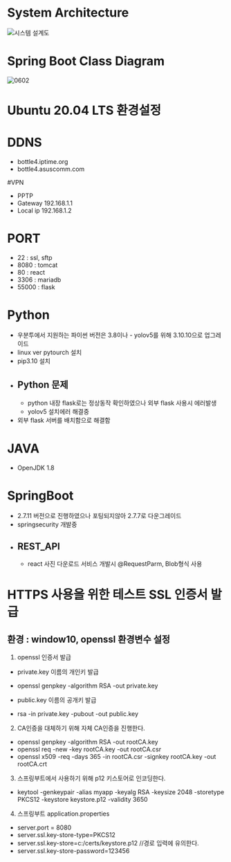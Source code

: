 # System Architecture
![시스템 설계도](https://github.com/parkjunyeongg/bottle-project/assets/122770606/f0f29fbd-0991-4639-9d80-715a8bdbe3e1)

# Spring Boot Class Diagram
![0602](https://github.com/parkjunyeongg/bottle-project/assets/122770606/9fe10031-42d4-4346-bd4d-9c71a4d88819)


Ubuntu 20.04 LTS 환경설정
=============

# DDNS
* bottle4.iptime.org
* bottle4.asuscomm.com

#VPN 
* PPTP
* Gateway 192.168.1.1
* Local ip 192.168.1.2

# PORT
* 22 : ssl, sftp
* 8080 : tomcat
* 80 : react
* 3306 : mariadb
* 55000 : flask

# Python
- 우분투에서 지원하는 파이썬 버전은 3.8이나 - yolov5를 위해 3.10.10으로 업그레이드 
- linux ver pytourch 설치
- pip3.10 설치
- ## Python 문제
  - python 내장 flask로는 정상동작 확인하였으나 외부 flask 사용시 에러발생
  - yolov5 설치에러 해결중 
- 외부 flask 서버를 배치함으로 해결함

# JAVA
- OpenJDK 1.8

# SpringBoot
- 2.7.11 버전으로 진행하였으나 포팅되지않아 2.7.7로 다운그레이드
- springsecurity 개발중
- ## REST_API
  - react 사진 다운로드 서비스 개발시 @RequestParm, Blob형식 사용

# HTTPS 사용을 위한 테스트 SSL 인증서 발급
## 환경 : window10, openssl 환경변수 설정

1. openssl 인증서 발급
 * private.key 이름의 개인키 발급
 - openssl genpkey -algorithm RSA -out private.key
 * public.key 이름의 공개키 발급 
 - rsa -in private.key -pubout -out public.key


2. CA인증을 대체하기 위해 자체 CA인증을 진행한다.
 - openssl genpkey -algorithm RSA -out rootCA.key
 - openssl req -new -key rootCA.key -out rootCA.csr
 - openssl x509 -req -days 365 -in rootCA.csr -signkey rootCA.key -out rootCA.crt
 
3. 스프링부트에서 사용하기 위해 p12 키스토어로 인코딩한다.
 - keytool -genkeypair -alias myapp -keyalg RSA -keysize 2048 -storetype PKCS12 -keystore keystore.p12 -validity 3650

4. 스프링부트 application.properties
 - server.port = 8080
 - server.ssl.key-store-type=PKCS12
 - server.ssl.key-store=c:/certs/keystore.p12 //경로 입력에 유의한다.
 - server.ssl.key-store-password=123456

